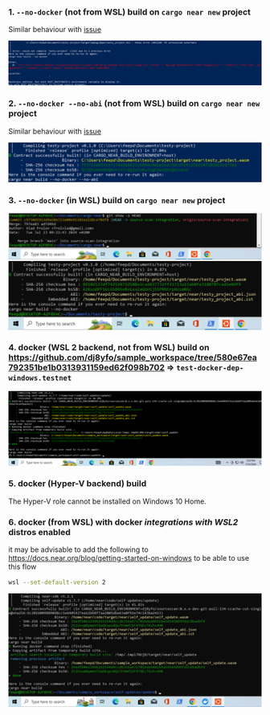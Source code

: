 ### 1. `--no-docker` (not from WSL) build on `cargo near new` project

Similar behaviour with [issue](https://github.com/near/cargo-near/issues/188)

![no_docker_no_wsl](./no_docker_no_wsl_err.png)

### 2. `--no-docker --no-abi` (not from WSL) build on `cargo near new` project

Similar behaviour with [issue](https://github.com/near/cargo-near/issues/188)

![no_docker_no_wsl_no_abi_ok](./no_docker_no_wsl_no_abi_ok.png)

### 3. `--no-docker` (in WSL) build on `cargo near new` project

![wsl_revision.png](./wsl_revision.png)
![no_docker_wsl](no_docker_wsl.png)

### 4. docker (WSL 2 backend, not from WSL) build on https://github.com/dj8yfo/sample_workspace/tree/580e67ea792351be1b0313931159ed62f098b702 => `test-docker-dep-windows.testnet`

![docker_wsl2_backend](docker_wsl2_backend.png)


### 5. docker (Hyper-V backend) build 

The Hyper-V role cannot be installed on Windows 10 Home.

### 6. docker (from WSL) with docker *integrations with WSL2* distros enabled

it may be advisable to add the following to https://docs.near.org/blog/getting-started-on-windows to be able to use this flow


```bash
wsl --set-default-version 2
```

![docker_from_integ_wsl2_distro.png](./docker_from_integ_wsl2_distro.png)
